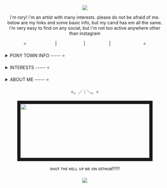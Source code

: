 <p align="center">
<a title="his name is bernard btw" href=https://toyhou.se/29475504.bernard><img src="https://file.garden/Zdu77rwq23DtX9qX/bernard%20blink.gif" /></a>
<p align="center">
i'm rory! i'm an artist with many interests. please do not be afraid of me. below are my links and some basic info, but my carrd has em all the same. i'm very easy to find on any social, but i'm not too active anywhere other than instagram
</p>
<p align="center">
⭐<a title="instagram" href=https://www.instagram.com/no.joki/><img src="https://file.garden/Zdu77rwq23DtX9qX/insta.png" width="87" height="11"/></a> | <a title="toyhouse" href=https://toyhou.se/nojoki><img src="https://file.garden/Zdu77rwq23DtX9qX/toyhouse2.png" width="78" height="11"/></a> | <a title="twitter" href=https://x.com/no_joki><img src="https://file.garden/Zdu77rwq23DtX9qX/twitter.png" width="68" height="11"/></a> | <a title="deviantart" href=https://www.deviantart.com/nojoki><img src="https://file.garden/Zdu77rwq23DtX9qX/deviantart.png" width="99" height="11"/></a>⭐

<p align="center"><details>
  <summary><b></b>PONY TOWN INFO ----- ⭐</b></summary>
HELLO!!!! I'm usually running around on ponytown alone or with <a href="https://github.com/MouthHole">liv</a>/<a href="https://github.com/grubberglubber">dumaya</a>. i'm not on as much anymore and may miss a lot if i am on.... but i really enjoy talking to people on PT, please don't be frightened by me or friends!!! i will only struggle if i can't meet your energy. i mostly like talking about art in any form
</p>
  on the Heavier side, i will block easily if you're sexual often, straightup mean, or argue a lot in public chat. they're never too personal, if at all, but i don't wish to see stuff like this while playing. sometimes these blocks are just me being mildly uncomfortable with the topic or tone and mean nothing else. although social, i'm very picky with those i'll go up to on my own. please remember i am a young adult. sometimes i play on safe just to wander and look at pretty ponies- but i am not looking for any longterm friends there. i'm okay with passing conversation :-)
</p>
    other than all that, i don't take PT too seriously! feel free to say hi :) i've got much to say, usually
</p>
  <p align="center">
<center></details></center>
<p align="center">

<p align="center"><details>
<summary>INTERESTS ----- ⭐</summary>
  <p>please god man just talk to me about anything regarding art. i love art. i love music i love drawing i love performances i love movies i love the history and symbolism in art i love aoughhhI LOVE ART CHARLIE!!!!!!</p>
  <p>i also like animals.... and anything vintage/retro.. and psychology..</p>
  <p>love my ocs of  course............ oc artists out there you get it</p>
</details>
</p>

<p align="center"><details>
<summary>ABOUT ME ----- ⭐</summary>
  <p>you wanna know about lil ol me? aw shucks</p>
    <p>WELL TRULY! i do not know what to say! (is going to say things) i'm physically disabled, plus audhd! my biggest problems are inattention and fatigue. that may make me seem a bit disinterested at times, but i promise it's not on purpose :'). i have scoliosis and very most likely hEDS. hEDS causes many other issues aside from being a "joint" disorder, so i ask of you to stay patient with me if i seem a little off. my body likes to fight me and it Wins</p>
     <p>as for labels, i'm queer if that is not oh so painfully obvious</p>
  <p>my favorite color is orange and i like oversharing online....... hmmmmmm.... what else what else. i don't take mean-spirited jokes about a harmless person lightly. the internet has convinced some people it's okay to be mean. i fully accept being sensitive and there is nothing you can do about it</p>
   <p>i have had a crazy life at my ripe age of 19 and you are bound to learn about it if we talk about experiences</p>
  <p>i have two cats. one had FIP and nearly died in my arms last year. i paid for his medicine over facebook black market because it was not FDA approved and he's okay now! i stole my other cat from my neglectful neighbors this october and she got an abortion! i like to hear about pets. tell me about em</p>
  </details></p>
 
  <p align="center">⭐。／｜＼。⭐</p>
  <p align="center">
  <a title="my boys" href=https://toyhou.se/nojoki/characters/folder:4310145><img src="https://file.garden/Zdu77rwq23DtX9qX/more3.png" width="409" height="171" border="10"></a>
  </p>
    <p align="center">sʜᴜᴛ ᴛʜᴇ ʜᴇʟʟ ᴜᴘ ᴡᴇ ᴏɴ ɢɪᴛʜᴜʙ!!!!!!</p>
<h5 align="center">
 
![](https://komarev.com/ghpvc/?username=no-jokie&color=red)

</h5>

